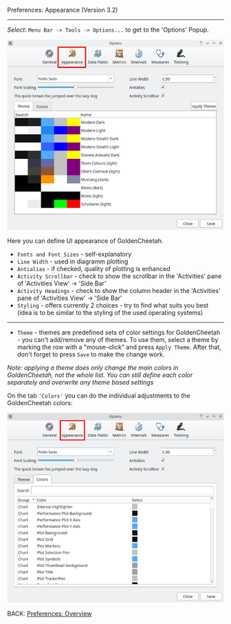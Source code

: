 Preferences: Appearance (Version 3.2)
***

_Select:_ `Menu Bar -> Tools -> Options...` to get to the 'Options' Popup.

![Preferences - Appearance - Overview](https://raw.githubusercontent.com/GoldenCheetah/GoldenCheetah/master/doc/wiki/PreferencesAppearance_Overview.jpg)

Here you can define UI appearance of GoldenCheetah.

* `Fonts and Font Sizes` - self-explanatory
* `Line Width` - used in diagramm plotting
* `Antialias` - if checked, quality of plotting is enhanced
* `Activity Scrollbar` - check to show the scrollbar in the 'Activities' pane of 'Activities View' -> 'Side Bar'
* `Activity Headings` - check to show the column header in the 'Activities' pane of 'Activities View' -> 'Side Bar'
* `Styling` - offers currently 2 choices - try to find what suits you best (idea is to be similar to the styling of the used operating systems)
***
* `Theme` - themes are predefined sets of color settings for GoldenCheetah - you can't add/remove any of themes. To use them, select a theme by marking the row with a "mouse-click" and press `Apply Theme`. After that, don't forget to press `Save` to make the change work.

_Note: applying a theme does only change the main colors in GoldenCheetah, not the whole list. You can still define each color separately and overwrite any theme based settings_

On the tab `'Colors'` you can do the individual adjustments to the GoldenCheetah colors:

![Preferences - Appearance - Colors](https://raw.githubusercontent.com/GoldenCheetah/GoldenCheetah/master/doc/wiki/PreferencesAppearance_Colors.jpg)









BACK: [Preferences: Overview](https://github.com/GoldenCheetah/GoldenCheetah/wiki/UG_Preferences_Overview)
